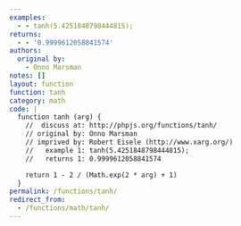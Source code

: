```yaml
---
examples:
  - - tanh(5.4251848798444815);
returns:
  - - '0.9999612058841574'
authors:
  original by:
    - Onno Marsman
notes: []
layout: function
function: tanh
category: math
code: |
  function tanh (arg) {
    //  discuss at: http://phpjs.org/functions/tanh/
    // original by: Onno Marsman
    // imprived by: Robert Eisele (http://www.xarg.org/)
    //   example 1: tanh(5.4251848798444815);
    //   returns 1: 0.9999612058841574

    return 1 - 2 / (Math.exp(2 * arg) + 1)
  }
permalink: /functions/tanh/
redirect_from:
  - /functions/math/tanh/
---
```


<!-- WARNING! This file is auto generated by `npm run web:inject`, do not edit by hand -->
